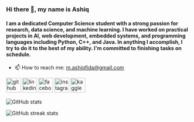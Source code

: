 ### Hi there 👋, my name is Ashiq
#### I am a dedicated Computer Science student with a strong passion for research, data science, and machine learning. I have worked on practical projects in AI, web development, embedded systems, and programming languages including Python, C++, and Java. In anything I accomplish, I try to do it to the best of my ability. I'm committed to finishing tasks on schedule. <br>


- 📫 How to reach me: m.ashiqfida@gmail.com 


[<img src='https://cdn.jsdelivr.net/npm/simple-icons@3.0.1/icons/github.svg' alt='github' height='40'>](https://github.com/mahmud-ashiq)  [<img src='https://cdn.jsdelivr.net/npm/simple-icons@3.0.1/icons/linkedin.svg' alt='linkedin' height='40'>](https://www.linkedin.com/in/mahmud-ashiq/)  [<img src='https://cdn.jsdelivr.net/npm/simple-icons@3.0.1/icons/facebook.svg' alt='facebook' height='40'>](https://www.facebook.com/mahmud.ashiq.7)  [<img src='https://cdn.jsdelivr.net/npm/simple-icons@3.0.1/icons/instagram.svg' alt='instagram' height='40'>](https://www.instagram.com/mahmud.ashiq/)  [<img src='https://cdn.jsdelivr.net/npm/simple-icons@3.0.1/icons/kaggle.svg' alt='kaggle' height='40'>](https://www.kaggle.com/mahmudashiq)  

![GitHub stats](https://github-readme-stats.vercel.app/api?username=mahmud-ashiq&show_icons=true)  

![GitHub streak stats](https://streak-stats.demolab.com/?user=mahmud-ashiq)  

